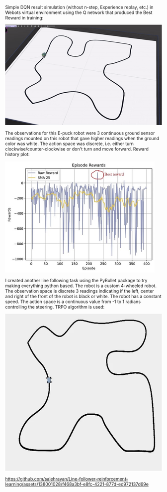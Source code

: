 Simple DQN result simulation (without n-step, Experience replay, etc.) in Webots virtual environment using the Q network that produced the Best Reward in training:

![gif.gif](https://github.com/salehrayan/Line-follower-reinforcement-learning/blob/main/Figures_gifs/simple_DQN_result.gif)

The observations for this E-puck robot were 3 continuous ground sensor readings mounted on this robot that gave higher readings when the ground color was white.
The action space was discrete, i.e. either turn clockwise/counter-clockwise or don't turn and move forward.
Reward history plot:

![figure1.jpg](https://github.com/salehrayan/Line-follower-reinforcement-learning/blob/main/Figures_gifs/best_weights_using_gs_fc_128_100ms_2.jpg)


I created another line following task using the PyBullet package to try making everything python based. The robot is a custom 4-wheeled robot. 
The observation space is discrete 3 readings indicating if the left, center and right of the front of the robot is black or white. The robot has a constant speed. 
The action space is a continuous value from -1 to 1 radians controlling the steering. TRPO algorithm is used:

![gif.gif](https://github.com/salehrayan/Line-follower-reinforcement-learning/blob/main/PyBullet_test/Code/TRPO_LineFollowerV0_results_final/TRPO_LineFollowerV0-vid_5.gif)




https://github.com/salehrayan/Line-follower-reinforcement-learning/assets/138001028/f468a3bf-e8fc-4221-877d-ed972137d69e



